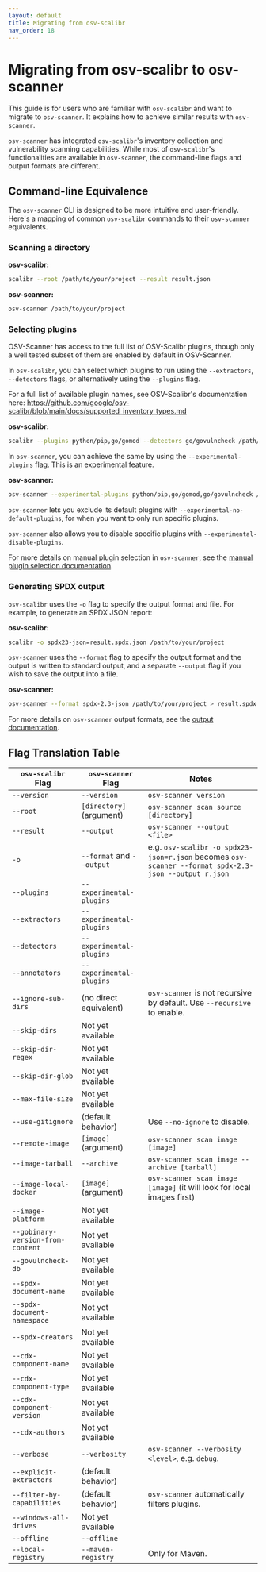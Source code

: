 ```yaml
---
layout: default
title: Migrating from osv-scalibr
nav_order: 18
---
```


# Migrating from osv-scalibr to osv-scanner

This guide is for users who are familiar with `osv-scalibr` and want to migrate to `osv-scanner`. It explains how to
achieve similar results with `osv-scanner`.

`osv-scanner` has integrated `osv-scalibr`'s inventory collection and vulnerability scanning capabilities.
While most of `osv-scalibr`'s functionalities are available in `osv-scanner`, the command-line flags and output formats
are different.

## Command-line Equivalence

The `osv-scanner` CLI is designed to be more intuitive and user-friendly. Here's a mapping of common `osv-scalibr`
commands to their `osv-scanner` equivalents.

### Scanning a directory

**osv-scalibr:**

```sh
scalibr --root /path/to/your/project --result result.json
```

**osv-scanner:**

```sh
osv-scanner /path/to/your/project
```

### Selecting plugins

OSV-Scanner has access to the full list of OSV-Scalibr plugins, though only a well tested subset of them are enabled by
default in OSV-Scanner.

In `osv-scalibr`, you can select which plugins to run using the `--extractors`, `--detectors` flags,
or alternatively using the `--plugins` flag.

For a full list of available plugin names, see OSV-Scalibr's documentation here:
https://github.com/google/osv-scalibr/blob/main/docs/supported_inventory_types.md

**osv-scalibr:**

```sh
scalibr --plugins python/pip,go/gomod --detectors go/govulncheck /path/to/your/project
```

In `osv-scanner`, you can achieve the same by using the `--experimental-plugins` flag. This is an experimental feature.

**osv-scanner:**

```sh
osv-scanner --experimental-plugins python/pip,go/gomod,go/govulncheck /path/to/your/project
```

`osv-scanner` lets you exclude its default plugins with `--experimental-no-default-plugins`, for when you want to only
run specific plugins.

`osv-scanner` also allows you to disable specific plugins with `--experimental-disable-plugins`.

For more details on manual plugin selection in `osv-scanner`, see the [manual plugin selection documentation](manual-plugin-selection.md).

### Generating SPDX output

`osv-scalibr` uses the `-o` flag to specify the output format and file. For example, to generate an SPDX JSON report:

**osv-scalibr:**

```sh
scalibr -o spdx23-json=result.spdx.json /path/to/your/project
```

`osv-scanner` uses the `--format` flag to specify the output format and the output is written to standard output,
and a separate `--output` flag if you wish to save the output into a file.

**osv-scanner:**

```sh
osv-scanner --format spdx-2.3-json /path/to/your/project > result.spdx.json
```

For more details on `osv-scanner` output formats, see the [output documentation](output.md).

## Flag Translation Table

| `osv-scalibr` Flag                | `osv-scanner` Flag        | Notes                                                                                                 |
| --------------------------------- | ------------------------- | ----------------------------------------------------------------------------------------------------- |
| `--version`                       | `--version`               | `osv-scanner version`                                                                                 |
| `--root`                          | `[directory]` (argument)  | `osv-scanner scan source [directory]`                                                                 |
| `--result`                        | `--output`                | `osv-scanner --output <file>`                                                                         |
| `-o`                              | `--format` and `--output` | e.g. `osv-scalibr -o spdx23-json=r.json` becomes `osv-scanner --format spdx-2.3-json --output r.json` |
| `--plugins`                       | `--experimental-plugins`  |                                                                                                       |
| `--extractors`                    | `--experimental-plugins`  |                                                                                                       |
| `--detectors`                     | `--experimental-plugins`  |                                                                                                       |
| `--annotators`                    | `--experimental-plugins`  |                                                                                                       |
| `--ignore-sub-dirs`               | (no direct equivalent)    | `osv-scanner` is not recursive by default. Use `--recursive` to enable.                               |
| `--skip-dirs`                     | Not yet available         |                                                                                                       |
| `--skip-dir-regex`                | Not yet available         |                                                                                                       |
| `--skip-dir-glob`                 | Not yet available         |                                                                                                       |
| `--max-file-size`                 | Not yet available         |                                                                                                       |
| `--use-gitignore`                 | (default behavior)        | Use `--no-ignore` to disable.                                                                         |
| `--remote-image`                  | `[image]` (argument)      | `osv-scanner scan image [image]`                                                                      |
| `--image-tarball`                 | `--archive`               | `osv-scanner scan image --archive [tarball]`                                                          |
| `--image-local-docker`            | `[image]` (argument)      | `osv-scanner scan image [image]` (it will look for local images first)                                |
| `--image-platform`                | Not yet available         |                                                                                                       |
| `--gobinary-version-from-content` | Not yet available         |                                                                                                       |
| `--govulncheck-db`                | Not yet available         |                                                                                                       |
| `--spdx-document-name`            | Not yet available         |                                                                                                       |
| `--spdx-document-namespace`       | Not yet available         |                                                                                                       |
| `--spdx-creators`                 | Not yet available         |                                                                                                       |
| `--cdx-component-name`            | Not yet available         |                                                                                                       |
| `--cdx-component-type`            | Not yet available         |                                                                                                       |
| `--cdx-component-version`         | Not yet available         |                                                                                                       |
| `--cdx-authors`                   | Not yet available         |                                                                                                       |
| `--verbose`                       | `--verbosity`             | `osv-scanner --verbosity <level>`, e.g. `debug`.                                                      |
| `--explicit-extractors`           | (default behavior)        |                                                                                                       |
| `--filter-by-capabilities`        | (default behavior)        | `osv-scanner` automatically filters plugins.                                                          |
| `--windows-all-drives`            | Not yet available         |                                                                                                       |
| `--offline`                       | `--offline`               |                                                                                                       |
| `--local-registry`                | `--maven-registry`        | Only for Maven.                                                                                       |
